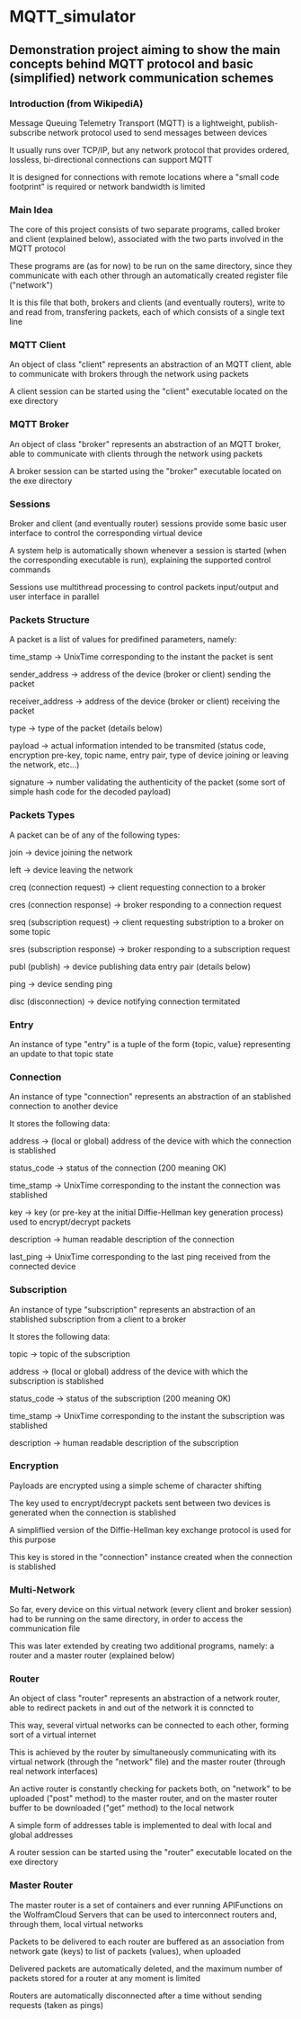 # MQTT_simulator
## Demonstration project aiming to show the main concepts behind MQTT protocol and basic (simplified) network communication schemes

### Introduction (from WikipediA)
Message Queuing Telemetry Transport (MQTT) is a lightweight, publish-subscribe network protocol used to send messages between devices

It usually runs over TCP/IP, but any network protocol that provides ordered, lossless, bi-directional connections can support MQTT

It is designed for connections with remote locations where a "small code footprint" is required or network bandwidth is limited


### Main Idea
The core of this project consists of two separate programs, called broker and client (explained below), associated with the two parts involved in the MQTT protocol

These programs are (as for now) to be run on the same directory, since they communicate with each other through an automatically created register file ("network")

It is this file that both, brokers and clients (and eventually routers), write to and read from, transfering packets, each of which consists of a single text line


### MQTT Client
An object of class "client" represents an abstraction of an MQTT client, able to communicate with brokers through the network using packets

A client session can be started using the "client" executable located on the exe directory


### MQTT Broker
An object of class "broker" represents an abstraction of an MQTT broker, able to communicate with clients through the network using packets

A broker session can be started using the "broker" executable located on the exe directory


### Sessions
Broker and client (and eventually router) sessions provide some basic user interface to control the corresponding virtual device

A system help is automatically shown whenever a session is started (when the corresponding executable is run), explaining the supported control commands

Sessions use multithread processing to control packets input/output and user interface in parallel 


### Packets Structure
A packet is a list of values for predifined parameters, namely: 

time_stamp       -> UnixTime corresponding to the instant the packet is sent

sender_address   -> address of the device (broker or client) sending the packet

receiver_address -> address of the device (broker or client) receiving the packet

type             -> type of the packet (details below)

payload          -> actual information intended to be transmited (status code, encryption pre-key, topic name, entry pair, type of device joining or leaving the network, etc...)

signature        -> number validating the authenticity of the packet (some sort of simple hash code for the decoded payload)

### Packets Types
A packet can be of any of the following types:

join                         -> device joining the network

left                         -> device leaving the network

creq (connection request)    -> client requesting connection to a broker

cres (connection response)   -> broker responding to a connection request

sreq (subscription request)  -> client requesting substription to a broker on some topic

sres (subscription response) -> broker responding to a subscription request

publ (publish)               -> device publishing data entry pair (details below)

ping                         -> device sending ping

disc (disconnection)         -> device notifying connection termitated



### Entry
An instance of type "entry" is a tuple of the form {topic, value} representing an update to that topic state


### Connection
An instance of type "connection" represents an abstraction of an stablished connection to another device

It stores the following data:

address     -> (local or global) address of the device with which the connection is stablished

status_code -> status of the connection (200 meaning OK)

time_stamp  -> UnixTime corresponding to the instant the connection was stablished

key         -> key (or pre-key at the initial Diffie-Hellman key generation process) used to encrypt/decrypt packets

description -> human readable description of the connection

last_ping   -> UnixTime corresponding to the last ping received from the connected device


### Subscription
An instance of type "subscription" represents an abstraction of an stablished subscription from a client to a broker

It stores the following data:

topic       -> topic of the subscription

address     -> (local or global) address of the device with which the subscription is stablished

status_code -> status of the subscription (200 meaning OK)

time_stamp  -> UnixTime corresponding to the instant the subscription was stablished

description -> human readable description of the subscription


### Encryption
Payloads are encrypted using a simple scheme of character shifting 

The key used to encrypt/decrypt packets sent between two devices is generated when the connection is stablished

A simpliflied version of the Diffie-Hellman key exchange protocol is used for this purpose

This key is stored in the "connection" instance created when the connection is stablished





### Multi-Network
So far, every device on this virtual network (every client and broker session) had to be running on the same directory, in order to access the communication file

This was later extended by creating two additional programs, namely: a router and a master router (explained below)


### Router
An object of class "router" represents an abstraction of a network router, able to redirect packets in and out of the network it is conncted to

This way, several virtual networks can be connected to each other, forming sort of a virtual internet

This is achieved by the router by simultaneously communicating with its virtual network (through the "network" file) and the master router (through real network interfaces)

An active router is constantly checking for packets both, on "network" to be uploaded ("post" method) to the master router, and on the master router buffer to be downloaded ("get" method) to the local network

A simple form of addresses table is implemented to deal with local and global addresses

A router session can be started using the "router" executable located on the exe directory


### Master Router
The master router is a set of containers and ever running APIFunctions on the WolframCloud Servers that can be used to interconnect routers and, through them, local virtual networks

Packets to be delivered to each router are buffered as an association from network gate (keys) to list of packets (values), when uploaded

Delivered packets are automatically deleted, and the maximum number of packets stored for a router at any moment is limited

Routers are automatically disconnected after a time without sending requests (taken as pings)







